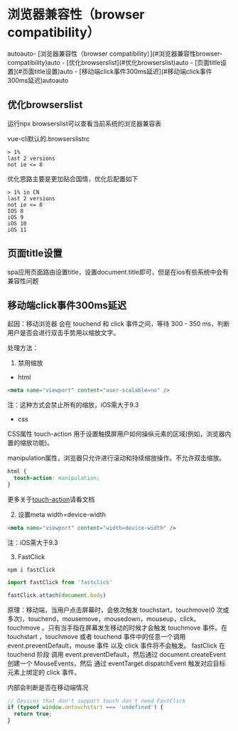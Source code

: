 # 浏览器兼容性（browser compatibility）

<!-- TOC -->autoauto- [浏览器兼容性（browser compatibility）](#浏览器兼容性browser-compatibility)auto    - [优化browserslist](#优化browserslist)auto    - [页面title设置](#页面title设置)auto    - [移动端click事件300ms延迟](#移动端click事件300ms延迟)autoauto<!-- /TOC -->

## 优化browserslist

运行npx browserslist可以查看当前系统的浏览器兼容表

vue-cli默认的.browserslistrc

```
> 1%
last 2 versions
not ie <= 8
```

优化思路主要是更加贴合国情，优化后配置如下

```
> 1% in CN
last 2 versions
not ie <= 8
IOS 8
iOS 9
iOS 10
iOS 11
```

## 页面title设置
spa应用页面路由设置title，设置document.title即可，但是在ios有些系统中会有兼容性问题

## 移动端click事件300ms延迟

起因：移动浏览器 会在 touchend 和 click 事件之间，等待 300 - 350 ms，判断用户是否会进行双击手势用以缩放文字。

处理方法：

1. 禁用缩放

* html
```html
<meta name="viewport" content="user-scalable=no" />
```
注：这种方式会禁止所有的缩放，iOS需大于9.3

* css

CSS属性 touch-action 用于设置触摸屏用户如何操纵元素的区域(例如，浏览器内置的缩放功能)。

manipulation属性，浏览器只允许进行滚动和持续缩放操作。不允许双击缩放。

```css
html {
  touch-action: manipulation;
}
```
更多关于[touch-action](https://developer.mozilla.org/zh-CN/docs/Web/CSS/touch-action)请看文档

2. 设置meta width=device-width
```html
<meta name="viewport" content="width=device-width" />
```
注：iOS需大于9.3

3. FastClick

```shell
npm i fastClick
```

```js
import fastClick from 'fastclick'

fastClick.attach(document.body)
```

原理：移动端，当用户点击屏幕时，会依次触发 touchstart，touchmove(0 次或多次)，touchend，mousemove，mousedown，mouseup，click。 touchmove 。只有当手指在屏幕发生移动的时候才会触发 touchmove 事件。在 touchstart ，touchmove 或者 touchend 事件中的任意一个调用 event.preventDefault，mouse 事件 以及 click 事件将不会触发。
fastClick 在 touchend 阶段 调用 event.preventDefault，然后通过 document.createEvent 创建一个 MouseEvents，然后 通过 event​Target​.dispatch​Event 触发对应目标元素上绑定的 click 事件。

内部会判断是否在移动端情况
```js
// Devices that don't support touch don't need FastClick
if (typeof window.ontouchstart === 'undefined') {
  return true;
}
```
